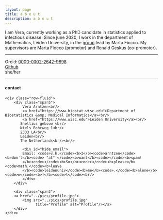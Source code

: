 ```yaml
---
layout: page
title: a b o u t
description: a b o u t
---
```


I am Vera, currently working as a PhD candidate in statistics applied to infectious disease. Since june 2020, I work in the department of Mathematics, Leiden University, in the [group](https://sites.google.com/view/daspo/members) lead by Marta Fiocco. My supervisors are Marta Fiocco (promotor) and Ronald Geskus (co-promotor).

---

Orcid: [0000-0002-2642-9898](https://orcid.org/0000-0002-2642-9898)<br/>
[Github](https://github.com/vharntzen)<br/>
she/her

---

<div class="container">
<h4><a name="c o n t a c t"></a>contact</h4>

    <div class="row-fluid">
        <div class="span5">
            Vera Arntzen<br/>
            <a href="https://www.biostat.wisc.edu">Department of Biostatistics &amp; Medical Informatics</a><br/>
            <a href="https://www.wisc.edu">Leiden University</a><br/>
           Snellius gebouw <br/>
           Niels Bohrweg 1<br/>
           2333 LA<br/>
           Leiden<br/>
           The Netherlands<br/><br/>

            <div id="hide_email">
            Email: <code>v.h.</code><b>I</b><code>arntzen</code><b>don't</b><code> "at" </code><b>want</b><code></code><b>spam!
            </b><code></code><b>So</b><code></code><b>please</b><code>math.</code><b>leave
            </b><code>leidenuniv</code><b>me</b><code>.</code><b>alone</b><code>n</code><b>!</b><code>l</code><br/>
            </div>
        </div>

        <div class="span2">
        <a href="../pics/profile.jpg">
            <img src="../pics/profile.jpg"
                  title="Profile" alt="Profile"/></a>
        </div>
    </div>
</div>
